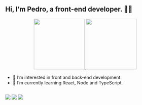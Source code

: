 ## Hi, I’m Pedro, a front-end developer. 🐱‍👤

<div align="center">
  <a href="https://github.com/pedrohenrique-42">
    <img height="160em" src="https://github-readme-stats.vercel.app/api?username=pedrohenrique-42&show_icons=true&theme=nightowl&include_all_commits=true&count_private=true"/>
    <img height="160em" src="https://github-readme-stats.vercel.app/api/top-langs/?username=pedrohenrique-42&layout=compact&langs_count=7&theme=nightowl"/>
  </a>
</div>

- 👀 I’m interested in front and back-end development.
- 🌱 I’m currently learning React, Node and TypeScript.

 ## 
 
 <a href="https://www.linkedin.com/in/pedro-henrique-816577226/"><img src="https://img.shields.io/badge/LinkedIn-0077B5?style=for-the-badge&logo=linkedin&logoColor=white" target="_blank"></a>
 <a href="https://www.instagram.com/pedro_hlf_4/"><img src="https://img.shields.io/badge/Instagram-E4405F?style=for-the-badge&logo=instagram&logoColor=white" target="_blank"></a>
 <a href="https://web.facebook.com/profile.php?id=100033594110766"><img src="https://img.shields.io/badge/Facebook-1877F2?style=for-the-badge&logo=facebook&logoColor=white" target="_blank"></a>
 
 
 
 
